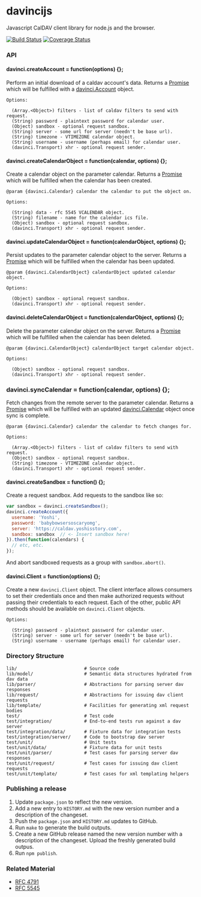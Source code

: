davincijs
=========

Javascript CalDAV client library for node.js and the browser.


[![Build Status](https://travis-ci.org/gaye/davincijs.png?branch=master)](https://travis-ci.org/gaye/davincijs)
[![Coverage Status](https://img.shields.io/coveralls/gaye/davincijs.svg)](https://coveralls.io/r/gaye/davincijs)

### API

#### davinci.createAccount = function(options) {};

Perform an initial download of a caldav account's data. Returns a [Promise](https://developer.mozilla.org/docs/Web/JavaScript/Reference/Global_Objects/Promise) which will be fulfilled with a [davinci.Account](https://github.com/gaye/davincijs/blob/master/lib/model/account.js) object.

```
Options:

  (Array.<Object>) filters - list of caldav filters to send with request.
  (String) password - plaintext password for calendar user.
  (Object) sandbox - optional request sandbox.
  (String) server - some url for server (needn't be base url).
  (String) timezone - VTIMEZONE calendar object.
  (String) username - username (perhaps email) for calendar user.
  (davinci.Transport) xhr - optional request sender.
```

#### davinci.createCalendarObject = function(calendar, options) {};

Create a calendar object on the parameter calendar. Returns a [Promise](https://developer.mozilla.org/docs/Web/JavaScript/Reference/Global_Objects/Promise) which will be fulfilled when the calendar has been created.

```
@param {davinci.Calendar} calendar the calendar to put the object on.

Options:

  (String) data - rfc 5545 VCALENDAR object.
  (String) filename - name for the calendar ics file.
  (Object) sandbox - optional request sandbox.
  (davinci.Transport) xhr - optional request sender.
```

#### davinci.updateCalendarObject = function(calendarObject, options) {};

Persist updates to the parameter calendar object to the server. Returns a [Promise](https://developer.mozilla.org/docs/Web/JavaScript/Reference/Global_Objects/Promise) which will be fulfilled when the calendar has been updated.

```
@param {davinci.CalendarObject} calendarObject updated calendar object.

Options:

  (Object) sandbox - optional request sandbox.
  (davinci.Transport) xhr - optional request sender.
```

#### davinci.deleteCalendarObject = function(calendarObject, options) {};

Delete the parameter calendar object on the server. Returns a [Promise](https://developer.mozilla.org/docs/Web/JavaScript/Reference/Global_Objects/Promise) which will be fulfilled when the calendar has been deleted.

```
@param {davinci.CalendarObject} calendarObject target calendar object.

Options:

  (Object) sandbox - optional request sandbox.
  (davinci.Transport) xhr - optional request sender.
```

### davinci.syncCalendar = function(calendar, options) {};

Fetch changes from the remote server to the parameter calendar. Returns a [Promise](https://developer.mozilla.org/docs/Web/JavaScript/Reference/Global_Objects/Promise) which will be fulfilled with an updated [davinci.Calendar](https://github.com/gaye/davincijs/blob/master/lib/model/calendar.js) object once sync is complete.

```
@param {davinci.Calendar} calendar the calendar to fetch changes for.

Options:

  (Array.<Object>) filters - list of caldav filters to send with request.
  (Object) sandbox - optional request sandbox.
  (String) timezone - VTIMEZONE calendar object.
  (davinci.Transport) xhr - optional request sender.
```

#### davinci.createSandbox = function() {};

Create a request sandbox. Add requests to the sandbox like so:

```js
var sandbox = davinci.createSandbox();
davinci.createAccount({
  username: 'Yoshi',
  password: 'babybowsersoscaryomg',
  server: 'https://caldav.yoshisstory.com',
  sandbox: sandbox  // <- Insert sandbox here!
}).then(function(calendars) {
  // etc, etc.
});
```
And abort sandboxed requests as a group with `sandbox.abort()`.

#### davinci.Client = function(options) {};

Create a new `davinci.Client` object. The client interface allows consumers to set their credentials once and then make authorized requests without passing their credentials to each request. Each of the other, public API methods should be available on `davinci.Client` objects.

```
Options:

  (String) password - plaintext password for calendar user.
  (String) server - some url for server (needn't be base url).
  (String) username - username (perhaps email) for calendar user.
```

### Directory Structure

```
lib/                         # Source code
lib/model/                   # Semantic data structures hydrated from dav data
lib/parser/                  # Abstractions for parsing server dav responses
lib/request/                 # Abstractions for issuing dav client requests
lib/template/                # Facilities for generating xml request bodies
test/                        # Test code
test/integration/            # End-to-end tests run against a dav server
test/integration/data/       # Fixture data for integration tests
test/integration/server/     # Code to bootstrap dav server
test/unit/                   # Unit tests
test/unit/data/              # Fixture data for unit tests
test/unit/parser/            # Test cases for parsing server dav responses
test/unit/request/           # Test cases for issuing dav client requests
test/unit/template/          # Test cases for xml templating helpers
```

### Publishing a release

1. Update `package.json` to reflect the new version.
2. Add a new entry to `HISTORY.md` with the new version number and a description of the changeset.
3. Push the `package.json` and `HISTORY.md` updates to GitHub.
4. Run `make` to generate the build outputs.
5. Create a new GitHub release named the new version number with a description of the changeset. Upload the freshly generated build outpus.
6. Run `npm publish`.

### Related Material

+ [RFC 4791](http://tools.ietf.org/html/rfc4791)
+ [RFC 5545](http://tools.ietf.org/html/rfc5545)
